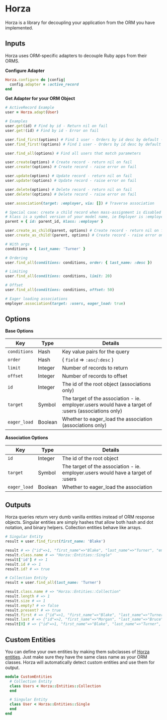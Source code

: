 # Horza

Horza is a library for decoupling your application from the ORM you have implemented.

## Inputs

Horza uses ORM-specific adapters to decouple Ruby apps from their ORMS.

**Configure Adapter**
```ruby
Horza.configure do |config|
  config.adapter = :active_record
end
```

**Get Adapter for your ORM Object**
```ruby
# ActiveRecord Example
user = Horza.adapt(User)

# Examples
user.get(id) # Find by id - Return nil on fail
user.get!(id) # Find by id - Error on fail

user.find_first(options) # Find 1 user - Orders by id desc by default - Return nil on fail
user.find_first!(options) # Find 1 user - Orders by id desc by default - Error nil on fail

user.find_all(options) # Find all users that match parameters

user.create(options) # Create record - return nil on fail
user.create!(options) # Create record - raise error on fail

user.update(options) # Update record - return nil on fail
user.update!(options) # Update record - raise error on fail

user.delete(options) # Delete record - return nil on fail
user.delete!(options) # Delete record - raise error on fail

user.association(target: :employer, via: []) # Traverse association

# Special case: create a child record when mass-assignment is disabled for parent instance_methods
# klass is a symbol version of your model name, ie Employer is :employer, SportsCar is :sports_car
parent = { id: parent_id, klass: :employer }

user.create_as_child(parent, options) # Create record - return nil on fail
user.create_as_child!(parent, options) # Create record - raise error on fail

# With args
conditions = { last_name: 'Turner' }

# Ordering
user.find_all(conditions: conditions, order: { last_name: :desc })

# Limiting
user.find_all(conditions: conditions, limit: 20)

# Offset
user.find_all(conditions: conditions, offset: 50)

# Eager loading associations
employer.association(target: :users, eager_load: true)
```

## Options

**Base Options**

Key | Type | Details
--- | ---- | -------
`conditions` | Hash | Key value pairs for the query
`order` | Hash | { `field` => `:asc`/`:desc` }
`limit` | Integer | Number of records to return
`offset` | Integer | Number of records to offset
`id` | Integer | The id of the root object (associations only)
`target` | Symbol | The target of the association - ie. employer.users would have a target of :users (associations only)
`eager_load` | Boolean | Whether to eager_load the association (associations only)

**Association Options**

Key | Type | Details
--- | ---- | -------
`id` | Integer | The id of the root object
`target` | Symbol | The target of the association - ie. employer.users would have a target of :users
`eager_load` | Boolean | Whether to eager_load the association

## Outputs

Horza queries return very dumb vanilla entities instead of ORM response objects.
Singular entities are simply hashes that allow both hash and dot notation, and binary helpers.
Collection entities behave like arrays.

```ruby
# Singular Entity
result = user.find_first(first_name: 'Blake')

result # => {"id"=>1, "first_name"=>"Blake", "last_name"=>"Turner", "employer_id"=>1}
result.class.name # => "Horza::Entities::Single"
result['id'] # => 1
result.id # => 1
result.id? # => true

# Collection Entity
result = user.find_all(last_name: 'Turner')

result.class.name # => "Horza::Entities::Collection"
result.length # => 1
result.size # => 1
result.empty? # => false
result.present? # => true
result.first # => {"id"=>1, "first_name"=>"Blake", "last_name"=>"Turner", "employer_id"=>1}
result.last # => {"id"=>2, "first_name"=>"Morgan", "last_name"=>"Bruce", "employer_id"=>2}
result[0] # => {"id"=>1, "first_name"=>"Blake", "last_name"=>"Turner", "employer_id"=>1}
```

## Custom Entities

You can define your own entities by making them subclasses of [Horza entities](https://github.com/onfido/horza/tree/master/lib/horza/entities). Just make sure they have the same class name as your ORM classes. Horza will automatically detect custom entities and use them for output.

```ruby
module CustomEntities
  # Collection Entity
  class Users < Horza::Entities::Collection
  end

  # Singular Entity
  class User < Horza::Entities::Single
  end
end
```
